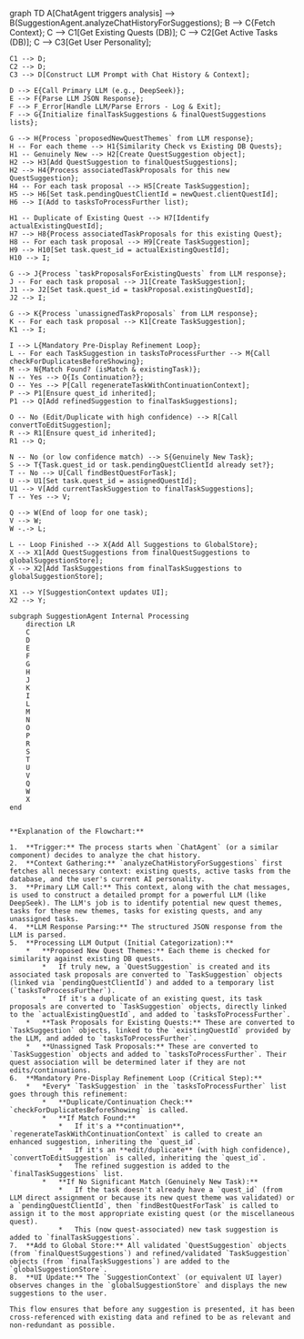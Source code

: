 graph TD
    A[ChatAgent triggers analysis] --> B(SuggestionAgent.analyzeChatHistoryForSuggestions);
    B --> C{Fetch Context};
    C --> C1[Get Existing Quests (DB)];
    C --> C2[Get Active Tasks (DB)];
    C --> C3[Get User Personality];

    C1 --> D;
    C2 --> D;
    C3 --> D[Construct LLM Prompt with Chat History & Context];
    
    D --> E{Call Primary LLM (e.g., DeepSeek)};
    E --> F{Parse LLM JSON Response};
    F --> F_Error[Handle LLM/Parse Errors - Log & Exit];
    F --> G{Initialize finalTaskSuggestions & finalQuestSuggestions lists};

    G --> H{Process `proposedNewQuestThemes` from LLM response};
    H -- For each theme --> H1{Similarity Check vs Existing DB Quests};
    H1 -- Genuinely New --> H2[Create QuestSuggestion object];
    H2 --> H3[Add QuestSuggestion to finalQuestSuggestions];
    H2 --> H4{Process associatedTaskProposals for this new QuestSuggestion};
    H4 -- For each task proposal --> H5[Create TaskSuggestion];
    H5 --> H6[Set task.pendingQuestClientId = newQuest.clientQuestId];
    H6 --> I(Add to tasksToProcessFurther list);
    
    H1 -- Duplicate of Existing Quest --> H7[Identify actualExistingQuestId];
    H7 --> H8{Process associatedTaskProposals for this existing Quest};
    H8 -- For each task proposal --> H9[Create TaskSuggestion];
    H9 --> H10[Set task.quest_id = actualExistingQuestId];
    H10 --> I;

    G --> J{Process `taskProposalsForExistingQuests` from LLM response};
    J -- For each task proposal --> J1[Create TaskSuggestion];
    J1 --> J2[Set task.quest_id = taskProposal.existingQuestId];
    J2 --> I;

    G --> K{Process `unassignedTaskProposals` from LLM response};
    K -- For each task proposal --> K1[Create TaskSuggestion];
    K1 --> I;

    I --> L{Mandatory Pre-Display Refinement Loop};
    L -- For each TaskSuggestion in tasksToProcessFurther --> M{Call checkForDuplicatesBeforeShowing};
    M --> N{Match Found? (isMatch & existingTask)};
    N -- Yes --> O{Is Continuation?};
    O -- Yes --> P[Call regenerateTaskWithContinuationContext];
    P --> P1[Ensure quest_id inherited];
    P1 --> Q[Add refinedSuggestion to finalTaskSuggestions];
    
    O -- No (Edit/Duplicate with high confidence) --> R[Call convertToEditSuggestion];
    R --> R1[Ensure quest_id inherited];
    R1 --> Q;
    
    N -- No (or low confidence match) --> S{Genuinely New Task};
    S --> T{Task.quest_id or task.pendingQuestClientId already set?};
    T -- No --> U[Call findBestQuestForTask];
    U --> U1[Set task.quest_id = assignedQuestId];
    U1 --> V[Add currentTaskSuggestion to finalTaskSuggestions];
    T -- Yes --> V;
    
    Q --> W(End of loop for one task);
    V --> W;
    W -.-> L;

    L -- Loop Finished --> X{Add All Suggestions to GlobalStore};
    X --> X1[Add QuestSuggestions from finalQuestSuggestions to globalSuggestionStore];
    X --> X2[Add TaskSuggestions from finalTaskSuggestions to globalSuggestionStore];
    
    X1 --> Y[SuggestionContext updates UI];
    X2 --> Y;

    subgraph SuggestionAgent Internal Processing
        direction LR
        C
        D
        E
        F
        G
        H
        J
        K
        I
        L
        M
        N
        O
        P
        R
        S
        T
        U
        V
        Q
        W
        X
    end
```

**Explanation of the Flowchart:**

1.  **Trigger:** The process starts when `ChatAgent` (or a similar component) decides to analyze the chat history.
2.  **Context Gathering:** `analyzeChatHistoryForSuggestions` first fetches all necessary context: existing quests, active tasks from the database, and the user's current AI personality.
3.  **Primary LLM Call:** This context, along with the chat messages, is used to construct a detailed prompt for a powerful LLM (like DeepSeek). The LLM's job is to identify potential new quest themes, tasks for these new themes, tasks for existing quests, and any unassigned tasks.
4.  **LLM Response Parsing:** The structured JSON response from the LLM is parsed.
5.  **Processing LLM Output (Initial Categorization):**
    *   **Proposed New Quest Themes:** Each theme is checked for similarity against existing DB quests.
        *   If truly new, a `QuestSuggestion` is created and its associated task proposals are converted to `TaskSuggestion` objects (linked via `pendingQuestClientId`) and added to a temporary list (`tasksToProcessFurther`).
        *   If it's a duplicate of an existing quest, its task proposals are converted to `TaskSuggestion` objects, directly linked to the `actualExistingQuestId`, and added to `tasksToProcessFurther`.
    *   **Task Proposals for Existing Quests:** These are converted to `TaskSuggestion` objects, linked to the `existingQuestId` provided by the LLM, and added to `tasksToProcessFurther`.
    *   **Unassigned Task Proposals:** These are converted to `TaskSuggestion` objects and added to `tasksToProcessFurther`. Their quest association will be determined later if they are not edits/continuations.
6.  **Mandatory Pre-Display Refinement Loop (Critical Step):**
    *   *Every* `TaskSuggestion` in the `tasksToProcessFurther` list goes through this refinement:
        *   **Duplicate/Continuation Check:** `checkForDuplicatesBeforeShowing` is called.
        *   **If Match Found:**
            *   If it's a **continuation**, `regenerateTaskWithContinuationContext` is called to create an enhanced suggestion, inheriting the `quest_id`.
            *   If it's an **edit/duplicate** (with high confidence), `convertToEditSuggestion` is called, inheriting the `quest_id`.
            *   The refined suggestion is added to the `finalTaskSuggestions` list.
        *   **If No Significant Match (Genuinely New Task):**
            *   If the task doesn't already have a `quest_id` (from LLM direct assignment or because its new quest theme was validated) or a `pendingQuestClientId`, then `findBestQuestForTask` is called to assign it to the most appropriate existing quest (or the miscellaneous quest).
            *   This (now quest-associated) new task suggestion is added to `finalTaskSuggestions`.
7.  **Add to Global Store:** All validated `QuestSuggestion` objects (from `finalQuestSuggestions`) and refined/validated `TaskSuggestion` objects (from `finalTaskSuggestions`) are added to the `globalSuggestionStore`.
8.  **UI Update:** The `SuggestionContext` (or equivalent UI layer) observes changes in the `globalSuggestionStore` and displays the new suggestions to the user.

This flow ensures that before any suggestion is presented, it has been cross-referenced with existing data and refined to be as relevant and non-redundant as possible.

